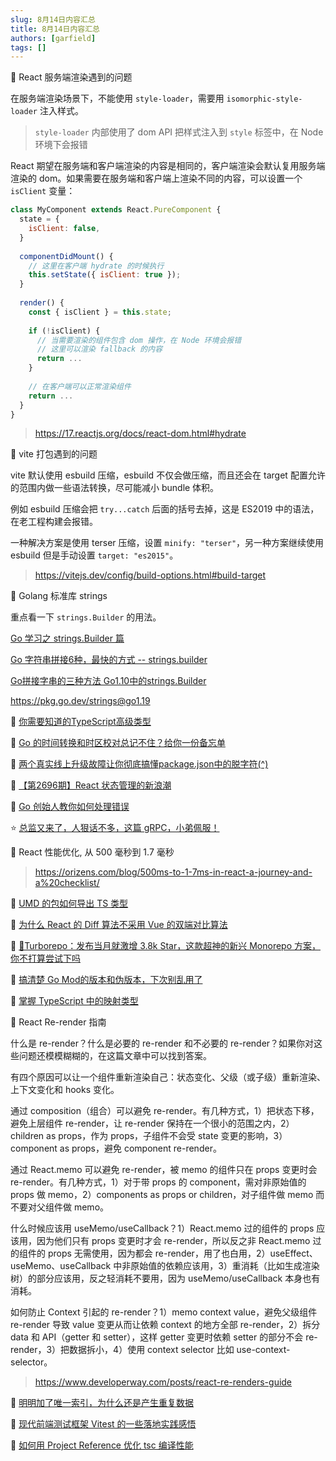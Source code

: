 ```yaml
---
slug: 8月14日内容汇总
title: 8月14日内容汇总
authors: [garfield]
tags: []
---
```


📒 React 服务端渲染遇到的问题

在服务端渲染场景下，不能使用 `style-loader`，需要用 `isomorphic-style-loader` 注入样式。

> `style-loader` 内部使用了 dom API 把样式注入到 `style` 标签中，在 Node 环境下会报错

React 期望在服务端和客户端渲染的内容是相同的，客户端渲染会默认复用服务端渲染的 dom。如果需要在服务端和客户端上渲染不同的内容，可以设置一个 `isClient` 变量：

```jsx
class MyComponent extends React.PureComponent {
  state = {
    isClient: false,
  }
  
  componentDidMount() {
    // 这里在客户端 hydrate 的时候执行
    this.setState({ isClient: true });
  }
  
  render() {
    const { isClient } = this.state;
    
    if (!isClient) {
      // 当需要渲染的组件包含 dom 操作，在 Node 环境会报错
      // 这里可以渲染 fallback 的内容
      return ...
    }
    
    // 在客户端可以正常渲染组件
    return ...
  }
}
```

> https://17.reactjs.org/docs/react-dom.html#hydrate

📒 vite 打包遇到的问题

vite 默认使用 esbuild 压缩，esbuild 不仅会做压缩，而且还会在 target 配置允许的范围内做一些语法转换，尽可能减小 bundle 体积。

例如 esbuild 压缩会把 `try...catch` 后面的括号去掉，这是 ES2019 中的语法，在老工程构建会报错。

一种解决方案是使用 terser 压缩，设置 `minify: "terser"`，另一种方案继续使用 esbuild 但是手动设置 `target: "es2015"`。

> https://vitejs.dev/config/build-options.html#build-target

📒 Golang 标准库 strings

重点看一下 `strings.Builder` 的用法。

[Go 学习之 strings.Builder 篇](https://blog.csdn.net/qq_24433609/article/details/124500115)

[Go 字符串拼接6种，最快的方式 -- strings.builder](https://www.cnblogs.com/cheyunhua/p/15769717.html)

[Go拼接字串的三种方法 Go1.10中的strings.Builder](https://blog.csdn.net/qq_41035588/article/details/108289761)

https://pkg.go.dev/strings@go1.19

📒 [你需要知道的TypeScript高级类型](https://mp.weixin.qq.com/s/usDh1-Wzxrf4BftfWhwduA)

📒 [Go 的时间转换和时区校对总记不住？给你一份备忘单](https://mp.weixin.qq.com/s/HaF9qieEJWNUoyY9qTvnKw)

📒 [两个真实线上升级故障让你彻底搞懂package.json中的脱字符(^)](https://juejin.cn/post/7121520457760653349)

📒 [【第2696期】React 状态管理的新浪潮](https://mp.weixin.qq.com/s/6Er2IQEXXNc8Sb5vVJZZOQ)

📒 [Go 创始人教你如何处理错误](https://mp.weixin.qq.com/s/X60eIQcEAJz8tvNz5qArxg)

⭐️ [总监又来了，人狠话不多，这篇 gRPC，小弟佩服！](https://mp.weixin.qq.com/s/4Sxal7N-uZ8gvphC8XWo8A)

<!--
📒 React Native Boilerplate

一款 RN 应用的初始模板

> https://github.com/thecodingmachine/react-native-boilerplate
-->

📒 React 性能优化, 从 500 毫秒到 1.7 毫秒

> https://orizens.com/blog/500ms-to-1-7ms-in-react-a-journey-and-a%20checklist/

📒 [UMD 的包如何导出 TS 类型](https://juejin.cn/post/7129520818232492040)

📒 [为什么 React 的 Diff 算法不采用 Vue 的双端对比算法](https://juejin.cn/post/7116141318853623839)

📒 [🚀Turborepo：发布当月就激增 3.8k Star，这款超神的新兴 Monorepo 方案，你不打算尝试下吗](https://juejin.cn/post/7129267782515949575)

📒 [搞清楚 Go Mod的版本和伪版本，下次别乱用了](https://mp.weixin.qq.com/s/ptJK7CDHCr6P4JCdsUXKdg)

📒 [掌握 TypeScript 中的映射类型](https://mp.weixin.qq.com/s/Nu4XCuF4d_BaAkmwRr3f4A)

📒 React Re-render 指南

什么是 re-render？什么是必要的 re-render 和不必要的 re-render？如果你对这些问题还模模糊糊的，在这篇文章中可以找到答案。

有四个原因可以让一个组件重新渲染自己：状态变化、父级（或子级）重新渲染、上下文变化和 hooks 变化。

通过 composition（组合）可以避免 re-render。有几种方式，1）把状态下移，避免上层组件 re-render，让 re-render 保持在一个很小的范围之内，2）children as props，作为 props，子组件不会受 state 变更的影响，3）component as props，避免 component re-render。

通过 React.memo 可以避免 re-render，被 memo 的组件只在 props 变更时会 re-render。有几种方式，1）对于带 props 的 component，需对非原始值的 props 做 memo，2）components as props or children，对子组件做 memo 而不要对父组件做 memo。

什么时候应该用 useMemo/useCallback？1）React.memo 过的组件的 props 应该用，因为他们只有 props 变更时才会 re-render，所以反之非 React.memo 过的组件的 props 无需使用，因为都会 re-render，用了也白用，2）useEffect、useMemo、useCallback 中非原始值的依赖应该用，3）重消耗（比如生成渲染树）的部分应该用，反之轻消耗不要用，因为 useMemo/useCallback 本身也有消耗。

如何防止 Context 引起的 re-render？1）memo context value，避免父级组件 re-render 导致 value 变更从而让依赖 context 的地方全部 re-render，2）拆分 data 和 API（getter 和 setter），这样 getter 变更时依赖 setter 的部分不会 re-render，3）把数据拆小，4）使用 context selector 比如 use-context-selector。

> https://www.developerway.com/posts/react-re-renders-guide

📒 [明明加了唯一索引，为什么还是产生重复数据](https://mp.weixin.qq.com/s/vRI-bFB4_IEaoCCQcMqZjw)

📒 [现代前端测试框架 Vitest 的一些落地实践感悟](https://mp.weixin.qq.com/s/0Jn1CHAVyX1U8RD2OUJENQ)

📒 [如何用 Project Reference 优化 tsc 编译性能](https://juejin.cn/post/7129130418657296421)
